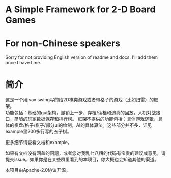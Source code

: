 # A Simple Framework for 2-D Board Games

# For non-Chinese speakers

Sorry for not providing English version of readme and docs. I'll add them once I have time.

# 简介

这是一个用jvav swing写的给2D棋类游戏或者带格子的游戏（比如扫雷）的框架。  
功能包括：基础的gui架构，撤销上一步，存档/读档和迫真的回放，人机对战接口，简陋的玩家数据保存和排行榜。
框架不提供的功能包括：具体游戏逻辑，具体的棋盘/格子/棋子/部分ui的绘制，AI的具体算法。这些部分并不多，详见example里200多行写的五子棋。

更多细节请查看文档和example。

如果有文档没有涵盖的问题，或者您对我乱七八糟的代码有宝贵的建议或意见，请提交issue。如果你是在某些群里看到的本项目，你大概也会知道其他的渠道。

本项目由Apache-2.0协议开源。
